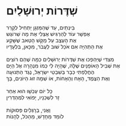 # שְׁדֶּרוֹת יְרוּשָׁלַיִם

בֵּינְתַיִם, עַד שֶׁהַמַּזְגָן יַתְחִיל לְקָרֵר\
אֶפְשָׁר עוֹד לְהַרְגִּישׁ אֶצְלִי אֶת מָה שְׁרוֹגֶש\
אֶת הָעֶצֶב עַל מַקָּשׁ הָטַּאב שֶׁשָּׁקַע\
אֶת הַתְּהִיָּה אִם אֹכַל שׁוּב לַעֲבֹר, מִכָּאן, בִּלְעָדָיו\
\
מִצִּדִּי שֶׁיַּהַפְכוּ אֶת שְׁדֶּרוֹת יְרוּשָׁלַיִם כַּמָּה שֶׁהֵם רוֹצִים\
אֶת שְׁבִיל הָאוֹפַנַּיִם שֶׁלָּהּ, שֶׁהָיָה לִי כְּמוֹ מִנְהָרָה אֶל הַיָּם\
הֶחֱלַפְתִּי כְּבָר בְּשִׁבְטֵי יִשְׂרָאֵל, נֶגֶד הַתְּנוּעָה\
וְאֶת הַצֶּמֶד, הָאָח וְהָאָחוֹת, אוֹ שְׁמָהּ זוּג הַיּוֹנִים, בָּךְ\
\
כָּל יוֹם עַכְשָׁו הוּא אַחֵר\
זָר לִשְׁכֵנָיו, יָפוֹאִי לִמְהַדְּרִין\
\
וַאֲנִי, בְּרָגְלַיִם פְּסוּקוֹת\
לוֹמֵד מֵחָדָשׁ, מֵהַכֹּל, לֵהָנוֹת
